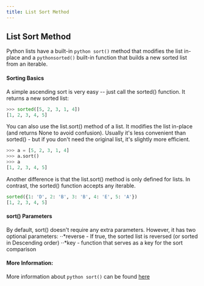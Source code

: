 ```yaml
---
title: List Sort Method
---
```

## List Sort Method

Python lists have a built-in ```python sort()``` method that modifies the list in-place and a ```pythonsorted()``` built-in function that builds a new sorted list from an iterable.

<!-- The article goes here, in GitHub-flavored Markdown. Feel free to add YouTube videos, images, and CodePen/JSBin embeds  -->

#### Sorting Basics
<!-- Please add any articles you think might be helpful to read before writing the article -->
A simple ascending sort is very easy -- just call the sorted() function. It returns a new sorted list:

```python
>>> sorted([5, 2, 3, 1, 4])
[1, 2, 3, 4, 5]
```
You can also use the list.sort() method of a list. It modifies the list in-place (and returns None to avoid confusion). Usually it's less convenient than sorted() - but if you don't need the original list, it's slightly more efficient.

```python
>>> a = [5, 2, 3, 1, 4]
>>> a.sort()
>>> a
[1, 2, 3, 4, 5]
```
Another difference is that the list.sort() method is only defined for lists. In contrast, the sorted() function accepts any iterable.

```python
sorted({1: 'D', 2: 'B', 3: 'B', 4: 'E', 5: 'A'})
[1, 2, 3, 4, 5]
```
#### sort() Parameters
By default, sort() doesn't require any extra parameters. However, it has two optional parameters:
⋅⋅*reverse - If true, the sorted list is reversed (or sorted in Descending order)
⋅⋅*key - function that serves as a key for the sort comparison

#### More Information:
More information about ```python sort()``` can be found [here](https://docs.python.org/3/library/functions.html#sorted)

